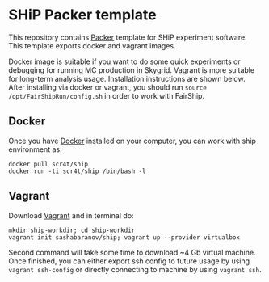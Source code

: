 # SHiP Packer template

This repository contains [Packer](https://www.packer.io/) template for SHiP experiment software. This template exports docker and vagrant images.


Docker image is suitable if you want to do some quick experiments or debugging for running MC production in Skygrid. Vagrant is more suitable for long-term analysis usage. Installation instructions are shown below. After installing via docker or vagrant, you should run `source /opt/FairShipRun/config.sh` in order to work with FairShip.



Docker
---
Once you have [Docker](https://www.docker.com/) installed on your computer, you can work with ship environment as:

```
docker pull scr4t/ship
docker run -ti scr4t/ship /bin/bash -l

```




Vagrant
---

Download [Vagrant](https://www.vagrantup.com/) and in terminal do:

```
mkdir ship-workdir; cd ship-workdir
vagrant init sashabaranov/ship; vagrant up --provider virtualbox
```

Second command will take some time to download ~4 Gb virtual machine.
Once finished, you can either export ssh config to future usage by using `vagrant ssh-config` or directly connecting to machine by using `vagrant ssh`.